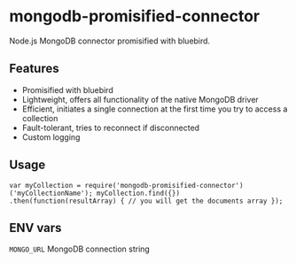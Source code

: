 # mongodb-promisified-connector
Node.js MongoDB connector promisified with bluebird.

## Features

- Promisified with bluebird
- Lightweight, offers all functionality of the native MongoDB driver
- Efficient, initiates a single connection at the first time you try to access a collection
- Fault-tolerant, tries to reconnect if disconnected
- Custom logging

## Usage

``
var myCollection = require('mongodb-promisified-connector')('myCollectionName');
myCollection.find({})
  .then(function(resultArray) {
    // you will get the documents array
  });
``

## ENV vars

`MONGO_URL` MongoDB connection string
